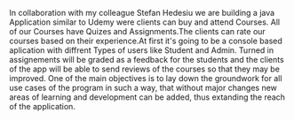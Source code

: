 In collaboration with my colleague Stefan Hedesiu we are building a java Application similar to Udemy were clients can buy and attend Courses. All of our Courses have Quizes and Assignments.The clients can rate our courses based on their experience.At first it's going to be a console based aplication with diffrent Types of users like Student and Admin.
Turned in assignements will be graded as a feedback for the students and the clients of the app will be able to send reviews of the courses so that they may be improved. 
One of the main objectives is to lay down the groundwork for all use cases of the program in such a way, that without major changes new areas of learning and development can be added, thus extanding the reach of the application.
